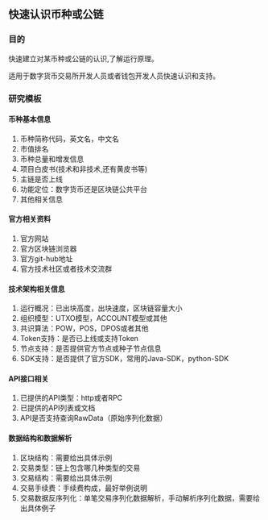 ## 快速认识币种或公链

### 目的
快速建立对某币种或公链的认识,了解运行原理。

适用于数字货币交易所开发人员或者钱包开发人员快速认识和支持。

### 研究模板

#### 币种基本信息
1. 币种简称代码，英文名，中文名
2. 市值排名
3. 币种总量和增发信息
4. 项目白皮书(技术和非技术,还有黄皮书等)
3. 主链是否上线
4. 功能定位：数字货币还是区块链公共平台
5. 其他相关信息

#### 官方相关资料
1. 官方网站
2. 官方区块链浏览器
3. 官方git-hub地址
4. 官方技术社区或者技术交流群

#### 技术架构相关信息
1. 运行概况：已出块高度，出块速度，区块链容量大小
2. 组织模型：UTXO模型，ACCOUNT模型或其他
3. 共识算法：POW，POS，DPOS或者其他
4. Token支持：是否已上线或支持Token
5. 节点支持：是否提供官方节点或种子节点信息
6. SDK支持：是否提供了官方SDK，常用的Java-SDK，python-SDK

#### API接口相关
1. 已提供的API类型：http或者RPC
2. 已提供的API列表或文档
3. API是否支持查询RawData（原始序列化数据）

#### 数据结构和数据解析
1. 区块结构：需要给出具体示例
2. 交易类型：链上包含哪几种类型的交易
3. 交易结构：需要给出具体示例
4. 交易手续费：手续费构成，最好举例说明
5. 交易数据反序列化：单笔交易序列化数据解析，手动解析序列化数据，需要给出具体例子
